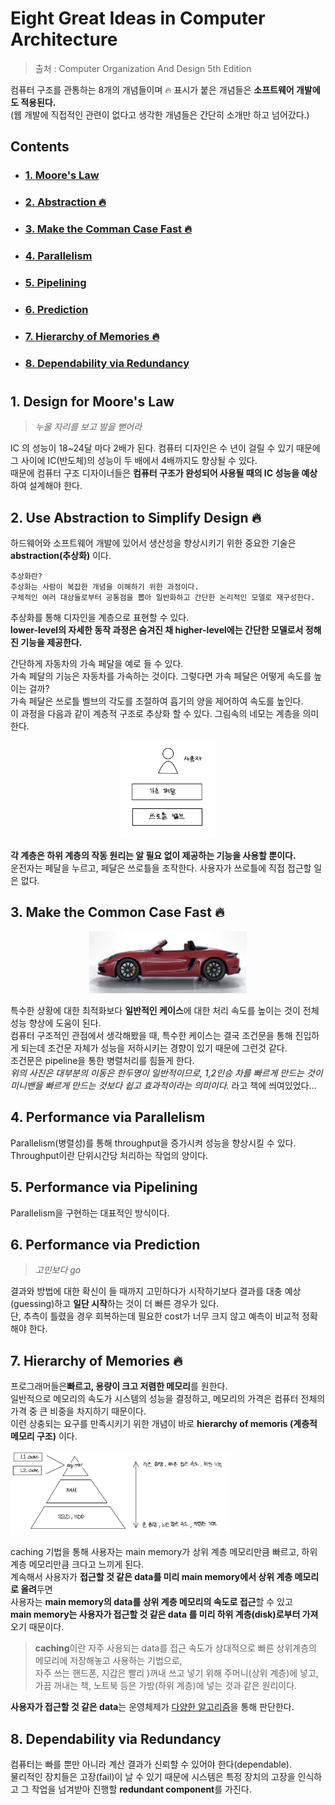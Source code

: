 # Eight Great Ideas in Computer Architecture
> 출처 : Computer Organization And Design 5th Edition

컴퓨터 구조를 관통하는 8개의 개념들이며 🔥 표시가 붙은 개념들은 **소프트웨어 개발에도 적용된다.**    
(웹 개발에 직접적인 관련이 없다고 생각한 개념들은 간단히 소개만 하고 넘어갔다.)

## Contents		
* ### [1. Moore's Law](https://github.com/mingeun2154/CS/tree/main/ComputerArchitecture/eightGreatIdea#1-design-for-moore%EC%9D%98-%EB%B2%95%EC%B9%99)      
* ### [2. Abstraction 🔥](https://github.com/mingeun2154/CS/tree/main/ComputerArchitecture/eightGreatIdea#2-use-abstraction-to-simplify-design-)
* ### [3. Make the Comman Case Fast 🔥](https://github.com/mingeun2154/CS/tree/main/ComputerArchitecture/eightGreatIdea#3-make-the-common-case-fast)
* ### [4. Parallelism](https://github.com/mingeun2154/CS/tree/main/ComputerArchitecture/eightGreatIdea#4-performance-via-parallelism)
* ### [5. Pipelining](https://github.com/mingeun2154/CS/tree/main/ComputerArchitecture/eightGreatIdea#5-performance-via-pipelining)
* ### [6. Prediction](https://github.com/mingeun2154/CS/tree/main/ComputerArchitecture/eightGreatIdea#6-performance-via-prediction)
* ### [7. Hierarchy of Memories 🔥](https://github.com/mingeun2154/CS/tree/main/ComputerArchitecture/eightGreatIdea#7-hierarchy-of-memories-)
* ### [8. Dependability via Redundancy](https://github.com/mingeun2154/CS/tree/main/ComputerArchitecture/eightGreatIdea#8-dependability-via-redundancy-1)

#

## 1. Design for Moore's Law
> *누울 자리를 보고 발을 뻗어라*    

IC 의 성능이 18~24달 마다 2배가 된다. 컴퓨터 디자인은 수 년이 걸릴 수 있기 때문에 그 사이에 IC(반도체)의 성능이 두 배에서 4배까지도 향상될 수 있다.     
때문에 컴퓨터 구조 디자이너들은 **컴퓨터 구조가 완성되어 사용될  때의 IC 성능을 예상**하여 설계해야 한다.

## 2. Use Abstraction to Simplify Design 🔥
하드웨어와 소프트웨어 개발에 있어서 생산성을 향상시키기 위한 중요한 기술은 **abstraction(추상화)** 이다.   

```
추상화란?
추상화는 사람이 복잡한 개념을 이해하기 위한 과정이다.	
구체적인 여러 대상들로부터 공통점을 뽑아 일반화하고 간단한 논리적인 모델로 재구성한다.  
```
추상화를 통해 디자인을 계층으로 표현할 수 있다.    
**lower-level의 자세한 동작 과정은 숨겨진 채 higher-level에는 간단한 모델로서 정해진 기능을 제공한다.**       

간단하게 자동차의 가속 페달을 예로 들 수 있다.   
가속 페달의 기능은 자동차를 가속하는 것이다. 그렇다면 가속 페달은 어떻게 속도를 높이는 걸까?   
가속 페달은 쓰로틀 벨브의 각도를 조절하여 흡기의 양을 제어하여 속도를 높인다.   
이 과정을 다음과 같이 계층적 구조로 추상화 할 수 있다. 그림속의 네모는 계층을 의미한다.    
<center><img src="./img/example01.jpeg" width="30%" height="30%" alt="example01"></center>    

**각 계층은 하위 계층의 작동 원리는 알 필요 없이 제공하는 기능을 사용할 뿐이다.**      
운전자는 페달을 누르고, 페달은 쓰로틀을 조작한다. 사용자가 쓰로틀에 직접 접근할 일은 없다.    

## 3. Make the Common Case Fast	🔥
<center><img src="./img/porsche.png" width="50%" alt="porsche"></center>

특수한 상황에 대한 최적화보다 **일반적인 케이스**에 대한 처리 속도를 높이는 것이 전체 성능 향상에 도움이 된다.    
컴퓨터 구조적인 관점에서 생각해봤을 때, 특수한 케이스는 결국 조건문을 통해 진입하게 되는데 조건문 자체가 성능을 저하시키는 경향이 있기 때문에 그런것 같다.    
조건문은 pipeline을 통한 병렬처리를 힘들게 한다.  
*위의 사진은 대부분의 이동은 한두명이 일반적이므로, 1,2인승 차를 빠르게 만드는 것이 미니밴을 빠르게 만드는 것보다 쉽고 효과적이라는 의미이다.* 라고 책에 씌여있었다...

## 4. Performance via Parallelism
Parallelism(병렬성)를 통해 throughput을 증가시켜 성능을 향상시킬 수 있다.    
Throughput이란 단위시간당 처리하는 작업의 양이다.

## 5. Performance via Pipelining
Parallelism을 구현하는 대표적인 방식이다. 

## 6. Performance via Prediction
> *고민보다 go*

결과와 방법에 대한 확신이 들 때까지 고민하다가 시작하기보다 결과를 대충 예상(guessing)하고 **일단 시작**하는 것이 더 빠른 경우가 있다.    
단, 추측이 틀렸을 경우 회복하는데 필요한 cost가 너무 크지 않고 예측이 비교적 정확해야 한다.

## 7. Hierarchy of Memories 🔥
프로그래머들은**빠르고, 용량이 크고 저렴한 메모리**를 원한다.     
일반적으로 메모리의 속도가 시스템의 성능을 결정하고, 메모리의 가격은 컴퓨터 전체의 가격 중 큰 비중을 차지하기 때문이다.    
이런 상충되는 요구를 만족시키기 위한 개념이 바로 **hierarchy of memoris (계층적 메모리 구조)** 이다.   

<img src="./img/memory.jpeg" width="70%" alt="계층적 메모리 구조">

caching 기법을 통해 사용자는 main memory가 상위 계층 메모리만큼 빠르고, 하위 계층 메모리만큼 크다고 느끼게 된다.      
계속해서 사용자가 **접근할 것 같은 data를 미리 main memory에서 상위 계층 메모리로 올려**두면    
사용자는 **main memory의 data를 상위 계층 메모리의 속도로 접근**할 수 있고     
**main memory는 사용자가 접근할 것 같은 data 를 미리 하위 계층(disk)로부터 가져**오기 때문이다.   
> **caching**이란 자주 사용되는 data를 접근 속도가 상대적으로 빠른 상위계층의 메모리에 저장해놓고 사용하는 기법으로,    
> 자주 쓰는 핸드폰, 지갑은 빨리 )꺼내 쓰고 넣기 위해 주머니(상위 계층)에 넣고, 가끔 꺼내는 책, 노트북 등은 가방(하위 계층)에 넣는 것과 같은 원리이다.

**사용자가 접근할 것 같은 data**는 운영체제가 [다양한 알고리즘](#)을 통해 판단한다.

## 8. Dependability via Redundancy
컴퓨터는 빠를 뿐만 아니라 계산 결과가 신뢰할 수 있어야 한다(dependable).    
물리적인 장치들은 고장(fail)이 날 수 있기 때문에 시스템은 특정 장치의 고장을 인식하고 그 작업을 넘겨받아 진행할 **redundant component**를 가진다.
